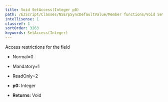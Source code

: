 ```yaml
---
title: Void SetAccess(Integer p0)
path: /EJScript/Classes/NSErpSyncDefaultValue/Member functions/Void SetAccess(Integer p_0)
intellisense: 1
classref: 1
sortOrder: 3263
keywords: SetAccess(Integer)
---
```


Access restrictions for the field
* Normal=0
* Mandatory=1
* ReadOnly=2

* **p0:** Integer
* **Returns:** Void
